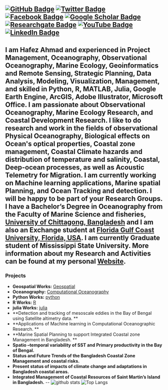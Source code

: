 [![GitHub Badge](https://img.shields.io/github/followers/hafez-ahmad?style=social)](https://github.com/hafez-ahmad)
[![Twitter Badge](https://img.shields.io/twitter/follow/hafezahmad100?style=social)](https://twitter.com/hafezahmad100)
[![Facebook Badge](https://img.shields.io/badge/My-facebook-blue)](https://www.facebook.com/hafez.ahmad100)
[![Google Scholar Badge](https://img.shields.io/badge/Google-Scholar-lightgrey)](https://scholar.google.com/citations?user=ToH-NhkAAAAJ&hl=en)
[![Researchgate Badge](https://img.shields.io/badge/My-facebook-blue)](https://www.researchgate.net/profile/Hafez_Ahmad)
[![YouTube Badge](https://img.shields.io/badge/My-Researchgate-darkblue)](https://www.youtube.com/channel/UCP6C786NzqGcLRVvUj7Rbpw?view_as=subscriber)
[![LinkedIn Badge](https://img.shields.io/badge/My-LinkedIn-blue)](https://www.linkedin.com/in/hafez-ahmad-37a49b102/)
--
I am Hafez Ahmad and experienced in Project Management, Oceanography, Observational Oceanography, Marine Ecology, Geoinformatics and Remote Sensing, Strategic Planning, Data Analysis, Modeling, Visualization, Management, and skilled in Python, R, MATLAB, Julia, Google Earth Engine, ArcGIS, Adobe Illustrator, Microsoft Office. I am passionate about Observational Oceanography, Marine Ecology Research, and Coastal Development Research. I like to do research and work in the fields of observational Physical Oceanography, Biological effects on Ocean's optical properties, Coastal zone management, Coastal Climate hazards and distribution of temperature and salinity, Coastal, Deep-ocean processes, as well as Acoustic Telemetry for Migration. I am currently working on Machine learning applications, Marine spatial Planning, and Ocean Tracking and detection. I will be happy to be part of your Research Groups. I have a Bachelor’s Degree in Oceanography from the Faculty of Marine Science and fisheries, [University of Chittagong, Bangladesh](https://cu.ac.bd/) and I am also an Exchange student at [Florida Gulf Coast University, Florida, USA](https://www.fgcu.edu/). I am currently Graduate student of **Mississippi State University**. More information about my Research and Activities can be found at my personal [Website](https://hafez-ahmad.github.io/HafezAhmadOceanographer.github.io/).
--
###  Projects
- **Geospatial Works:** [Geospatial](https://github.com/hafez-ahmad/Digital_elevation_data_analysis_With_python_R) 
- **Oceanography:** [Computational Oceanography](https://github.com/hafez-ahmad/Oceanography)
- **Python Works:** [python](https://github.com/hafez-ahmad/python-2.7-code-for-oceanography) 
- **R Works:** [R](https://github.com/hafez-ahmad/R) 
- **julia Works:** [julia](https://github.com/hafez-ahmad/Julia_for_Computational_Oceanography) 
- **Detection and tracking of mesoscale eddies in the Bay of Bengal using Satellite altimetry data. ** 
- **Applications of Machine learning in Computational Oceanographic Research. **
- **Marine Spatial Planning to support Integrated Coastal zone Management in Bangladesh. **
- **Spatio –temporal variability of SST and Primary productivity in the Bay of Bengal.**
- **Status and Future Trends of the Bangladesh Coastal Zone Management and coastal risks.**
- **Present status of impacts of climate change and adaptations in Bangladesh coastal areas.**
- **Integrated Management of Coastal Resources of Saint Martin’s Island in Bangladesh.**
--
![github stats](https://github-readme-stats.vercel.app/api?username=hafez-ahmad&show_icons=true)
![Top Langs](https://github-readme-stats.vercel.app/api/top-langs/?username=hafez-ahmad&hide=javascript,go,html)
<!-- ![Top Langs](https://github-readme-stats.vercel.app/api/top-langs/?username=hafez-ahmad&hide_langs_below=10) -->
